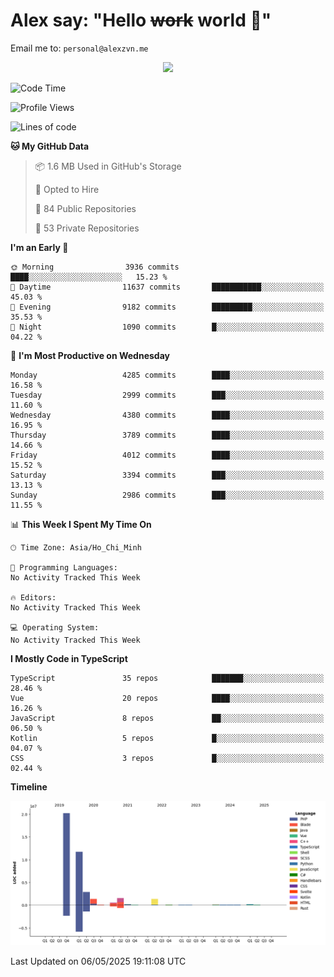 # Alex say: "Hello ~~work~~ world 🐾"
Email me to: `personal@alexzvn.me`


<p align=center>
  <a href="https://skillicons.dev">
    <img src="https://skillicons.dev/icons?i=ts,js,php,nodejs,bun,vue,nuxt,react,svelte,tauri,laravel,rust,mongodb,docker,electron,redis,rabbitmq,tailwind,git,cloudflare,elysia,mysql,nginx,rollupjs,sentry,ubuntu,yarn,html,css,vite" />
  </a>
</p>

<!--START_SECTION:waka-->
![Code Time](http://img.shields.io/badge/Code%20Time-1%2C066%20hrs%2055%20mins-blue)

![Profile Views](http://img.shields.io/badge/Profile%20Views-0-blue)

![Lines of code](https://img.shields.io/badge/From%20Hello%20World%20I%27ve%20Written-40.9%20million%20lines%20of%20code-blue)

**🐱 My GitHub Data** 

> 📦 1.6 MB Used in GitHub's Storage 
 > 
> 💼 Opted to Hire
 > 
> 📜 84 Public Repositories 
 > 
> 🔑 53 Private Repositories 
 > 
**I'm an Early 🐤** 

```text
🌞 Morning                3936 commits        ████░░░░░░░░░░░░░░░░░░░░░   15.23 % 
🌆 Daytime                11637 commits       ███████████░░░░░░░░░░░░░░   45.03 % 
🌃 Evening                9182 commits        █████████░░░░░░░░░░░░░░░░   35.53 % 
🌙 Night                  1090 commits        █░░░░░░░░░░░░░░░░░░░░░░░░   04.22 % 
```
📅 **I'm Most Productive on Wednesday** 

```text
Monday                   4285 commits        ████░░░░░░░░░░░░░░░░░░░░░   16.58 % 
Tuesday                  2999 commits        ███░░░░░░░░░░░░░░░░░░░░░░   11.60 % 
Wednesday                4380 commits        ████░░░░░░░░░░░░░░░░░░░░░   16.95 % 
Thursday                 3789 commits        ████░░░░░░░░░░░░░░░░░░░░░   14.66 % 
Friday                   4012 commits        ████░░░░░░░░░░░░░░░░░░░░░   15.52 % 
Saturday                 3394 commits        ███░░░░░░░░░░░░░░░░░░░░░░   13.13 % 
Sunday                   2986 commits        ███░░░░░░░░░░░░░░░░░░░░░░   11.55 % 
```


📊 **This Week I Spent My Time On** 

```text
🕑︎ Time Zone: Asia/Ho_Chi_Minh

💬 Programming Languages: 
No Activity Tracked This Week

🔥 Editors: 
No Activity Tracked This Week

💻 Operating System: 
No Activity Tracked This Week
```

**I Mostly Code in TypeScript** 

```text
TypeScript               35 repos            ███████░░░░░░░░░░░░░░░░░░   28.46 % 
Vue                      20 repos            ████░░░░░░░░░░░░░░░░░░░░░   16.26 % 
JavaScript               8 repos             ██░░░░░░░░░░░░░░░░░░░░░░░   06.50 % 
Kotlin                   5 repos             █░░░░░░░░░░░░░░░░░░░░░░░░   04.07 % 
CSS                      3 repos             █░░░░░░░░░░░░░░░░░░░░░░░░   02.44 % 
```



**Timeline**

![Lines of Code chart](https://raw.githubusercontent.com/alexzvn/alexzvn/main/assets/bar_graph.png)


 Last Updated on 06/05/2025 19:11:08 UTC
<!--END_SECTION:waka-->
